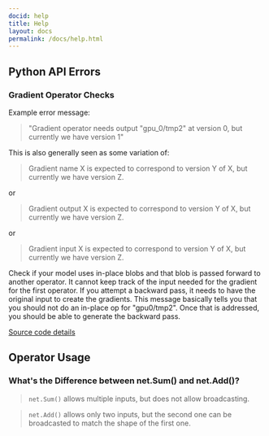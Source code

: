 ```yaml
---
docid: help
title: Help
layout: docs
permalink: /docs/help.html
---
```


## Python API Errors

### Gradient Operator Checks

Example error message:

> "Gradient operator needs output "gpu_0/tmp2" at version 0, but currently we have version 1"

This is also generally seen as some variation of:

> Gradient name X is expected to correspond to version Y of X, but currently we have version Z.

or

> Gradient output X is expected to correspond to version Y of X, but currently we have version Z.

or

> Gradient input X is expected to correspond to version Y of X, but currently we have version Z.

Check if your model uses in-place blobs and that blob is passed forward to another operator. It cannot keep track of the input needed for the gradient for the first operator. If you attempt a backward pass, it needs to have the original input to create the gradients. This message basically tells you that you should not do an in-place op for "gpu0/tmp2". Once that is addressed, you should be able to generate the backward pass.

[Source code details](http://betadocs.caffe2.ai/doxygen-python/html/core_8py_source.html#l00410)

## Operator Usage

### What's the Difference between net.Sum() and net.Add()?

> `net.Sum()` allows multiple inputs, but does not allow broadcasting.

> `net.Add()` allows only two inputs, but the second one can be broadcasted to match the shape of the first one.
